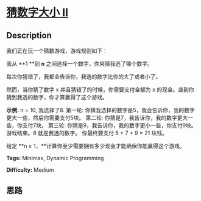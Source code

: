 # [猜数字大小 II][title]

## Description

我们正在玩一个猜数游戏，游戏规则如下：

我从  **1  **到 **n** 之间选择一个数字，你来猜我选了哪个数字。

每次你猜错了，我都会告诉你，我选的数字比你的大了或者小了。

然而，当你猜了数字 x 并且猜错了的时候，你需要支付金额为 x 的现金。直到你猜到我选的数字，你才算赢得了这个游戏。

**示例:**
            n = 10, 我选择了8.        第一轮: 你猜我选择的数字是5，我会告诉你，我的数字更大一些，然后你需要支付5块。    第二轮: 你猜是7，我告诉你，我的数字更大一些，你支付7块。    第三轮: 你猜是9，我告诉你，我的数字更小一些，你支付9块。        游戏结束。8 就是我选的数字。        你最终要支付 5 + 7 + 9 = 21 块钱。    

给定  **n ≥ 1，**计算你至少需要拥有多少现金才能确保你能赢得这个游戏。


**Tags:** Minimax, Dynamic Programming

**Difficulty:** Medium

## 思路

[title]: https://leetcode-cn.com/problems/guess-number-higher-or-lower-ii
